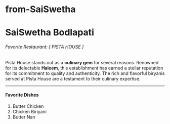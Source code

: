 # from-SaiSwetha
# SaiSwetha Bodlapati
###### Favorite Restaurant: [ PISTA HOUSE ]

Pista House stands out as a **culinary gem** for several reasons. Renowned for its delectable **Haleem**, this establishment has earned a stellar reputation for its commitment to quality and authenticity. The rich and flavorful biryanis served at Pista House are a testament to their culinary expertise. 

----------------------------------------------------------------------------
#### Favorite Dishes
1. Butter Chicken
2. Chicken Biriyani
3. Butter Nan

